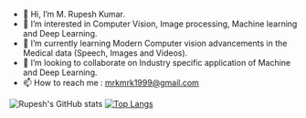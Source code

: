 - 👋 Hi, I’m M. Rupesh Kumar.
- 👀 I’m interested in Computer Vision, Image processing, Machine learning and Deep Learning.
- 🌱 I’m currently learning Modern Computer vision advancements in the Medical data (Speech, Images and Videos).
- 💞️ I’m looking to collaborate on Industry specific application of Machine and Deep Learning.
- 📫 How to reach me : mrkmrk1999@gmail.com


![Rupesh's GitHub stats](https://github-readme-stats.vercel.app/api?username=MRK4863&show_icons=true&theme=transparent&rank_icon=github&count_private=true)
[![Top Langs](https://github-readme-stats.vercel.app/api/top-langs/?username=MRK4863&layout=donut-vertical&theme=transparent&count_private=true)](https://github.com/anuraghazra/github-readme-stats)
<!---
MRK4863/MRK4863 is a ✨ special ✨ repository because its `README.md` (this file) appears on your GitHub profile.
You can click the Preview link to take a look at your changes.
--->
